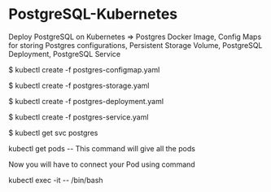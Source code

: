 # PostgreSQL-Kubernetes
Deploy PostgreSQL on Kubernetes => Postgres Docker Image, Config Maps for storing Postgres configurations, Persistent Storage Volume, PostgreSQL Deployment, PostgreSQL Service


$ kubectl create -f postgres-configmap.yaml 

$ kubectl create -f postgres-storage.yaml 

$ kubectl create -f postgres-deployment.yaml 

$ kubectl create -f postgres-service.yaml 

$ kubectl get svc postgres

kubectl get pods -- This command will give all the pods

Now you will have to connect your Pod using command

kubectl exec -it <podname> -- /bin/bash

